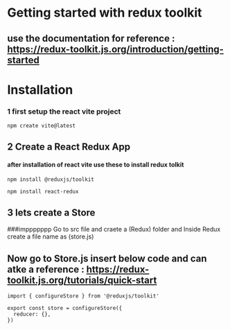 # Getting started with redux toolkit 
## use the documentation for reference : https://redux-toolkit.js.org/introduction/getting-started
# Installation
### 1 first setup the react vite project 
```
npm create vite@latest
```
## 2 Create a React Redux App
#### after installation of react vite use these to install redux tolkit 
```
npm install @reduxjs/toolkit
```
```
npm install react-redux
```
## 3 lets create a Store 
###imppppppp  Go to src file and craete a (Redux) folder and Inside Redux create a file name as (store.js)
## Now go to Store.js insert below code and can atke a reference : https://redux-toolkit.js.org/tutorials/quick-start
```
import { configureStore } from '@reduxjs/toolkit'

export const store = configureStore({
  reducer: {},
})
```


